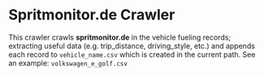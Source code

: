 # Spritmonitor.de Crawler

This crawler crawls **spritmonitor.de** in the vehicle fueling records;
extracting useful data (e.g. trip_distance, driving_style, etc.) and
appends each record to `vehicle_name.csv` which is created in the
current path. See an example: `volkswagen_e_golf.csv`
